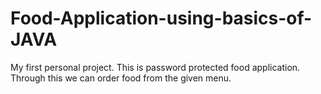 # Food-Application-using-basics-of-JAVA
My first personal project. This is password protected food application. Through this we can order food from the given menu.
